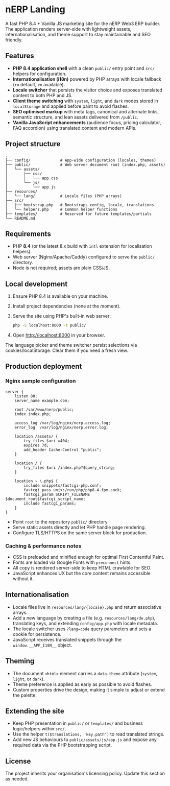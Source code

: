 # nERP Landing

A fast PHP 8.4 + Vanilla JS marketing site for the nERP Web3 ERP builder. The application renders server-side with lightweight assets, internationalisation, and theme support to stay maintainable and SEO friendly.

## Features

- **PHP 8.4 application shell** with a clean `public/` entry point and `src/` helpers for configuration.
- **Internationalisation (i18n)** powered by PHP arrays with locale fallback (`ru` default, `en` available).
- **Locale switcher** that persists the visitor choice and exposes translated content to both PHP and JS.
- **Client theme switching** with `system`, `light`, and `dark` modes stored in `localStorage` and applied before paint to avoid flashes.
- **SEO optimised markup** with meta tags, canonical and alternate links, semantic structure, and lean assets delivered from `/public`.
- **Vanilla JavaScript enhancements** (audience focus, pricing calculator, FAQ accordion) using translated content and modern APIs.

## Project structure

```
.
├── config/             # App-wide configuration (locales, themes)
├── public/             # Web server document root (index.php, assets)
│   └── assets/
│       ├── css/
│       │   └── app.css
│       └── js/
│           └── app.js
├── resources/
│   └── lang/           # Locale files (PHP arrays)
├── src/
│   ├── bootstrap.php   # Bootstraps config, locale, translations
│   └── helpers.php     # Common helper functions
├── templates/          # Reserved for future templates/partials
└── README.md
```

## Requirements

- PHP **8.4** (or the latest 8.x build with `intl` extension for localisation helpers).
- Web server (Nginx/Apache/Caddy) configured to serve the `public/` directory.
- Node is not required; assets are plain CSS/JS.

## Local development

1. Ensure PHP 8.4 is available on your machine.
2. Install project dependencies (none at the moment).
3. Serve the site using PHP's built-in web server:

   ```bash
   php -S localhost:8000 -t public/
   ```

4. Open [http://localhost:8000](http://localhost:8000) in your browser.

The language picker and theme switcher persist selections via cookies/localStorage. Clear them if you need a fresh view.

## Production deployment

### Nginx sample configuration

```nginx
server {
    listen 80;
    server_name example.com;

    root /var/www/nerp/public;
    index index.php;

    access_log /var/log/nginx/nerp.access.log;
    error_log  /var/log/nginx/nerp.error.log;

    location /assets/ {
        try_files $uri =404;
        expires 7d;
        add_header Cache-Control "public";
    }

    location / {
        try_files $uri /index.php?$query_string;
    }

    location ~ \.php$ {
        include snippets/fastcgi-php.conf;
        fastcgi_pass unix:/run/php/php8.4-fpm.sock;
        fastcgi_param SCRIPT_FILENAME $document_root$fastcgi_script_name;
        include fastcgi_params;
    }
}
```

- Point `root` to the repository `public/` directory.
- Serve static assets directly and let PHP handle page rendering.
- Configure TLS/HTTPS on the same server block for production.

### Caching & performance notes

- CSS is preloaded and minified enough for optimal First Contentful Paint.
- Fonts are loaded via Google Fonts with `preconnect` hints.
- All copy is rendered server-side to keep HTML crawlable for SEO.
- JavaScript enhances UX but the core content remains accessible without it.

## Internationalisation

- Locale files live in `resources/lang/{locale}.php` and return associative arrays.
- Add a new language by creating a file (e.g. `resources/lang/de.php`), translating keys, and extending `config/app.php` with locale metadata.
- The locale switcher uses `?lang=code` query parameters and sets a cookie for persistence.
- JavaScript receives translated snippets through the `window.__APP_I18N__` object.

## Theming

- The document `<html>` element carries a `data-theme` attribute (`system`, `light`, or `dark`).
- Theme preference is applied as early as possible to avoid flashes.
- Custom properties drive the design, making it simple to adjust or extend the palette.

## Extending the site

- Keep PHP presentation in `public/` or `templates/` and business logic/helpers within `src/`.
- Use the helper `t($translations, 'key.path')` to read translated strings.
- Add new JS behaviours to `public/assets/js/app.js` and expose any required data via the PHP bootstrapping script.

## License

The project inherits your organisation's licensing policy. Update this section as needed.
